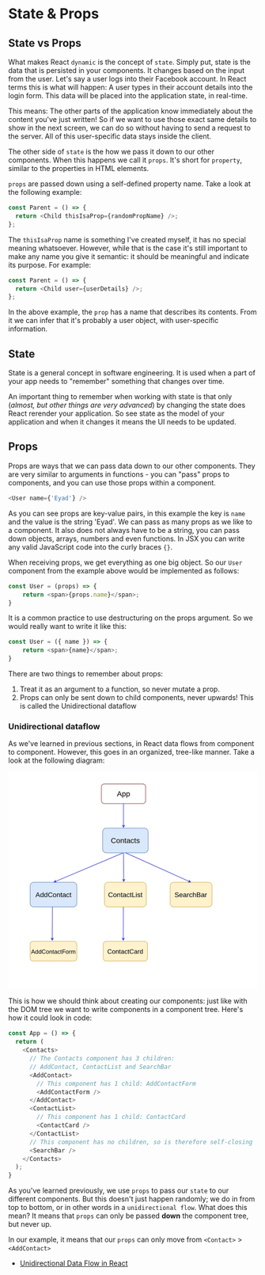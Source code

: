 # State & Props

## State vs Props
What makes React `dynamic` is the concept of `state`. Simply put, state is the data that is persisted in your components. It changes based on the input from the user. Let's say a user logs into their Facebook account. In React terms this is what will happen: A user types in their account details into the login form. This data will be placed into the application state, in real-time.

This means: The other parts of the application know immediately about the content you've just written! So if we want to use those exact same details to show in the next screen, we can do so without having to send a request to the server. All of this user-specific data stays inside the client.

The other side of `state` is the how we pass it down to our other components. When this happens we call it `props`. It's short for `property`, similar to the properties in HTML elements.

`props` are passed down using a self-defined property name. Take a look at the following example:

```js
const Parent = () => {
  return <Child thisIsaProp={randomPropName} />;
};
```

The `thisIsaProp` name is something I've created myself, it has no special meaning whatsoever. However, while that is the case it's still important to make any name you give it semantic: it should be meaningful and indicate its purpose. For example:

```js
const Parent = () => {
  return <Child user={userDetails} />;
};
```

In the above example, the `prop` has a name that describes its contents. From it we can infer that it's probably a user object, with user-specific information.

## State
State is a general concept in software engineering. It is used when a part of your app needs to "remember" something that changes over time.

An important thing to remember when working with state is that only (_almost, but other things are very advanced_) by changing the state does React rerender your application. So see state as the model of your application and when it changes it means the UI needs to be updated.

## Props
Props are ways that we can pass data down to our other components. They are very similar to arguments in functions - you can "pass" props to components, and you can use those props within a component. 

```js
<User name={'Eyad'} />
```

As you can see props are key-value pairs, in this example the key is `name` and the value is the string 'Eyad'. We can pass as many props as we like to a component. It also does not always have to be a string, you can pass down objects, arrays, numbers and even functions. In JSX you can write any valid JavaScript code into the curly braces `{}`.

When receiving props, we get everything as one big object. So our `User` component from the example above would be implemented as follows:

```js
const User = (props) => {
    return <span>{props.name}</span>;
}
```

It is a common practice to use destructuring on the props argument. So we would really want to write it like this:

```js
const User = ({ name }) => {
    return <span>{name}</span>;
}
```

There are two things to remember about props:
1. Treat it as an argument to a function, so never mutate a prop.
2. Props can only be sent down to child components, never upwards! This is called the Unidirectional dataflow

### Unidirectional dataflow

As we've learned in previous sections, in React data flows from component to component. However, this goes in an organized, tree-like manner. Take a look at the following diagram:

![Component Hierarchy](./assets/componenthierarchy.png)

This is how we should think about creating our components: just like with the DOM tree we want to write components in a component tree. Here's how it could look in code:

```js
const App = () => {
  return (
    <Contacts>
      // The Contacts component has 3 children: 
      // AddContact, ContactList and SearchBar
      <AddContact>
        // This component has 1 child: AddContactForm
        <AddContactForm />
      </AddContact>
      <ContactList>
        // This component has 1 child: ContactCard
        <ContactCard />
      </ContactList>
      // This component has no children, so is therefore self-closing
      <SearchBar />
    </Contacts>
  );
}
```

As you've learned previously, we use `props` to pass our `state` to our different components. But this doesn't just happen randomly; we do in from top to bottom, or in other words in a `unidirectional flow`. What does this mean? It means that `props` can only be passed **down** the component tree, but never up.

In our example, it means that our `props` can only move from `<Contact>` > `<AddContact>`

- [Unidirectional Data Flow in React](https://flaviocopes.com/react-unidirectional-data-flow/)
